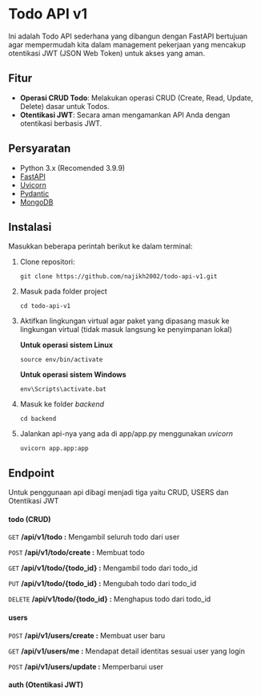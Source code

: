 # Todo API v1 

Ini adalah Todo API sederhana yang dibangun dengan FastAPI bertujuan agar mempermudah kita dalam management pekerjaan yang mencakup otentikasi JWT (JSON Web Token) untuk akses yang aman.

## Fitur

- **Operasi CRUD Todo**: Melakukan operasi CRUD (Create, Read, Update, Delete) dasar untuk Todos.
- **Otentikasi JWT**: Secara aman mengamankan API Anda dengan otentikasi berbasis JWT.

## Persyaratan

- Python 3.x (Recomended 3.9.9)
- [FastAPI](https://fastapi.tiangolo.com/)
- [Uvicorn](https://www.uvicorn.org/)
- [Pydantic](https://pydantic-docs.helpmanual.io/)
- [MongoDB](https://www.mongodb.com/developer/languages/python/python-quickstart-fastapi/)

## Instalasi 
Masukkan beberapa perintah berikut ke dalam terminal:

1. Clone repositori:

   ```
   git clone https://github.com/najikh2002/todo-api-v1.git
   ```
2. Masuk pada folder project

    ```
    cd todo-api-v1
	```
3. Aktifkan lingkungan virtual agar paket yang dipasang masuk ke lingkungan virtual (tidak masuk langsung ke penyimpanan lokal)

    **Untuk operasi sistem Linux**
    ```
    source env/bin/activate    
    ```
    **Untuk operasi sistem Windows**
    ```
    env\Scripts\activate.bat 
    ```
4. Masuk ke folder *backend*
	```
    cd backend
    ```
5. Jalankan api-nya yang ada di app/app.py menggunakan *uvicorn*
	```
    uvicorn app.app:app
    ```

## Endpoint 
Untuk penggunaan api dibagi menjadi tiga yaitu CRUD, USERS dan Otentikasi JWT
#### todo (CRUD)
`GET` **/api/v1/todo :** Mengambil seluruh todo dari user

`POST` **/api/v1/todo/create :** Membuat todo

`GET` **/api/v1/todo/{todo_id} :** Mengambil todo dari todo_id

`PUT` **/api/v1/todo/{todo_id} :** Mengubah todo dari todo_id

`DELETE` **/api/v1/todo/{todo_id} :** Menghapus todo dari todo_id

#### users
`POST` **/api/v1/users/create :** Membuat user baru

`GET` **/api/v1/users/me :** Mendapat detail identitas sesuai user yang login

`POST` **/api/v1/users/update :** Memperbarui user

#### auth (Otentikasi JWT)
